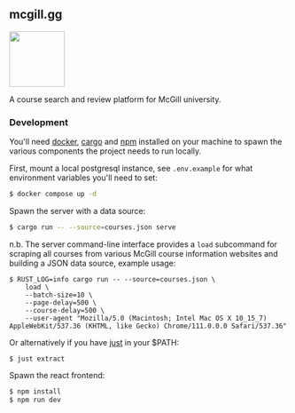 ## mcgill.gg

<div>
  <img width='100px' src='https://super-static-assets.s3.amazonaws.com/6296dc83-05b5-4ba9-bd53-80e15dc04936/images/2da96950-23a6-41d9-bf58-3b65a4ee3737.png'>
</div>

A course search and review platform for McGill university.

### Development

You'll need [docker](https://www.docker.com/),
[cargo](https://doc.rust-lang.org/cargo/) and [npm](https://www.npmjs.com/)
installed on your machine to spawn the various components the project needs to
run locally.

First, mount a local postgresql instance, see `.env.example` for what
environment variables you'll need to set:

```bash
$ docker compose up -d
```

Spawn the server with a data source:

```bash
$ cargo run -- --source=courses.json serve
```

n.b. The server command-line interface provides a `load` subcommand for scraping
all courses from various McGill course information websites and building a JSON
data source, example usage:

```
$ RUST_LOG=info cargo run -- --source=courses.json \
    load \
    --batch-size=10 \
    --page-delay=500 \
    --course-delay=500 \
    --user-agent "Mozilla/5.0 (Macintosh; Intel Mac OS X 10_15_7) AppleWebKit/537.36 (KHTML, like Gecko) Chrome/111.0.0.0 Safari/537.36"
```

Or alternatively if you have [just](https://github.com/casey/just) in your
$PATH:

```
$ just extract
```

Spawn the react frontend:

```bash
$ npm install
$ npm run dev
```
